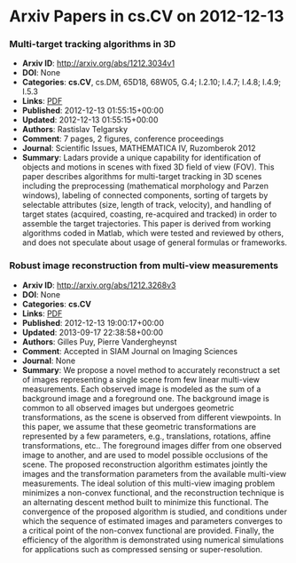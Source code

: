 # Arxiv Papers in cs.CV on 2012-12-13
### Multi-target tracking algorithms in 3D
- **Arxiv ID**: http://arxiv.org/abs/1212.3034v1
- **DOI**: None
- **Categories**: **cs.CV**, cs.DM, 65D18, 68W05, G.4; I.2.10; I.4.7; I.4.8; I.4.9; I.5.3
- **Links**: [PDF](http://arxiv.org/pdf/1212.3034v1)
- **Published**: 2012-12-13 01:55:15+00:00
- **Updated**: 2012-12-13 01:55:15+00:00
- **Authors**: Rastislav Telgarsky
- **Comment**: 7 pages, 2 figures, conference proceedings
- **Journal**: Scientific Issues, MATHEMATICA IV, Ruzomberok 2012
- **Summary**: Ladars provide a unique capability for identification of objects and motions in scenes with fixed 3D field of view (FOV). This paper describes algorithms for multi-target tracking in 3D scenes including the preprocessing (mathematical morphology and Parzen windows), labeling of connected components, sorting of targets by selectable attributes (size, length of track, velocity), and handling of target states (acquired, coasting, re-acquired and tracked) in order to assemble the target trajectories. This paper is derived from working algorithms coded in Matlab, which were tested and reviewed by others, and does not speculate about usage of general formulas or frameworks.



### Robust image reconstruction from multi-view measurements
- **Arxiv ID**: http://arxiv.org/abs/1212.3268v3
- **DOI**: None
- **Categories**: **cs.CV**
- **Links**: [PDF](http://arxiv.org/pdf/1212.3268v3)
- **Published**: 2012-12-13 19:00:17+00:00
- **Updated**: 2013-09-17 22:38:58+00:00
- **Authors**: Gilles Puy, Pierre Vandergheynst
- **Comment**: Accepted in SIAM Journal on Imaging Sciences
- **Journal**: None
- **Summary**: We propose a novel method to accurately reconstruct a set of images representing a single scene from few linear multi-view measurements. Each observed image is modeled as the sum of a background image and a foreground one. The background image is common to all observed images but undergoes geometric transformations, as the scene is observed from different viewpoints. In this paper, we assume that these geometric transformations are represented by a few parameters, e.g., translations, rotations, affine transformations, etc.. The foreground images differ from one observed image to another, and are used to model possible occlusions of the scene. The proposed reconstruction algorithm estimates jointly the images and the transformation parameters from the available multi-view measurements. The ideal solution of this multi-view imaging problem minimizes a non-convex functional, and the reconstruction technique is an alternating descent method built to minimize this functional. The convergence of the proposed algorithm is studied, and conditions under which the sequence of estimated images and parameters converges to a critical point of the non-convex functional are provided. Finally, the efficiency of the algorithm is demonstrated using numerical simulations for applications such as compressed sensing or super-resolution.



